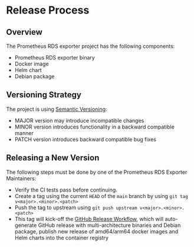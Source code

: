 # Release Process

## Overview

The Prometheus RDS exporter project has the following components:

- Prometheus RDS exporter binary
- Docker image
- Helm chart
- Debian package

## Versioning Strategy

The project is using [Semantic Versioning](https://semver.org):

- MAJOR version may introduce incompatible changes
- MINOR version introduces functionality in a backward compatible manner
- PATCH version introduces backward compatible bug fixes

## Releasing a New Version

The following steps must be done by one of the Prometheus RDS Exporter Maintainers:

- Verify the CI tests pass before continuing.
- Create a tag using the current `HEAD` of the `main` branch by using `git tag v<major>.<minor>.<patch>`
- Push the tag to upstream using `git push upstream v<major>.<minor>.<patch>`
- This tag will kick-off the [GitHub Release Workflow](https://github.com/qonto/prometheus-rds-exporter/blob/main/.github/workflows/build.yaml), which will auto-generate GitHub release with multi-architecture binaries and Debian package, publish new release of amd64/arm64 docker images and Helm charts into the container registry
